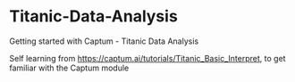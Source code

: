 # Titanic-Data-Analysis
Getting started with Captum - Titanic Data Analysis

Self learning from https://captum.ai/tutorials/Titanic_Basic_Interpret, to get familiar with the Captum module
